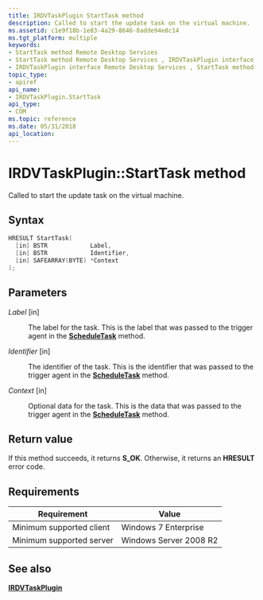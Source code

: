 ```yaml
---
title: IRDVTaskPlugin StartTask method
description: Called to start the update task on the virtual machine.
ms.assetid: c1e9f18b-1e83-4a29-8646-8adde94e8c14
ms.tgt_platform: multiple
keywords:
- StartTask method Remote Desktop Services
- StartTask method Remote Desktop Services , IRDVTaskPlugin interface
- IRDVTaskPlugin interface Remote Desktop Services , StartTask method
topic_type:
- apiref
api_name:
- IRDVTaskPlugin.StartTask
api_type:
- COM
ms.topic: reference
ms.date: 05/31/2018
api_location: 
---
```


# IRDVTaskPlugin::StartTask method

Called to start the update task on the virtual machine.

## Syntax


```C++
HRESULT StartTask(
  [in] BSTR            Label,
  [in] BSTR            Identifier,
  [in] SAFEARRAY(BYTE) *Context
);
```



## Parameters

<dl> <dt>

*Label* \[in\]
</dt> <dd>

The label for the task. This is the label that was passed to the trigger agent in the [**ScheduleTask**](irdvtaskpluginnotifysink-scheduletask.md) method.

</dd> <dt>

*Identifier* \[in\]
</dt> <dd>

The identifier of the task. This is the identifier that was passed to the trigger agent in the [**ScheduleTask**](irdvtaskpluginnotifysink-scheduletask.md) method.

</dd> <dt>

*Context* \[in\]
</dt> <dd>

Optional data for the task. This is the data that was passed to the trigger agent in the [**ScheduleTask**](irdvtaskpluginnotifysink-scheduletask.md) method.

</dd> </dl>

## Return value

If this method succeeds, it returns **S\_OK**. Otherwise, it returns an **HRESULT** error code.

## Requirements



| Requirement | Value |
|-------------------------------------|-----------------------------------|
| Minimum supported client<br/> | Windows 7 Enterprise<br/>   |
| Minimum supported server<br/> | Windows Server 2008 R2<br/> |



## See also

<dl> <dt>

[**IRDVTaskPlugin**](irdvtaskplugin.md)
</dt> </dl>

 

 





